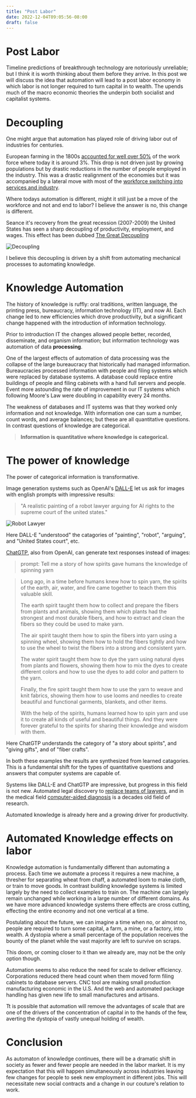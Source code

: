 ```yaml
---
title: "Post Labor"
date: 2022-12-04T09:05:56-08:00
draft: false
---
```


# Post Labor
Timeline predictions of breakthrough technology are notoriously unreliable; but I think it is worth thinking about them before they arrive. In this post we will discuss the idea that automation will lead to a post labor economy in which labor is not longer required to turn capital in to wealth. The upends much of the macro economic theories the underpin both socialist and capitalist systems.

# Decoupling
One might argue that automation has played role of driving labor out of industries for centuries. 

European farming in the 1800s [accounted for well over 50%](https://ourworldindata.org/employment-in-agriculture) of the work force where today it is around 3%. This drop is not driven just by growing populations but by drastic reductions in the number of people employed in the industry. This was a drastic realignment of the economies but it was accompanied by a lateral move with most of the [workforce switching into services and industry](https://www.minnpost.com/macro-micro-minnesota/2012/02/history-lessons-understanding-decline-manufacturing/).

Where todays automation is different, might it still just be a move of the workforce and not and end to labor? I believe the answer is no, this change is different.

Seance it's recovery from the great recession (2007-2009) the United States has seen a sharp decoupling of productivity, employment, and wages. This effect has been dubbed [The Great Decoupling](https://www.nytimes.com/2012/12/12/opinion/global/jobs-productivity-and-the-great-decoupling.html) 

![Decoupling](/decoupeling.webp)

I believe this decoupling is driven by a shift from automating mechanical processes to automating knowledge.

# Knowledge Automation
The history of knowledge is ruffly: oral traditions, written language, the printing press, bureaucracy, information technology (IT), and now AI. Each change led to new efficiencies which drove productivity, but a significant change happened with the introduction of information technology. 

Prior to introduction IT the changes allowed people better, recorded, disseminate, and organism information; but information technology was automation of data **processing**. 

One of the largest effects of automation of data processing was the collapse of the large bureaucracy that historically had managed information.  Bureaucracies processed information with people and filing systems which were replaced by database systems. A database could replace entire buildings of people and filing cabinets with a hand full servers and people. Event more astounding the rate of improvement in our IT systems which following Moore's Law were doubling in capability every 24 months.

The weakness of databases and IT systems was that they worked only information and not knowledge. With information one can sum a number, count words, and average balances; but these are all quantitative questions. In contrast questions of knowledge are categorical.

>**Information is quantitative where knowledge is categorical.**

# The power of knowledge
The power of categorical information is transformative. 

Image generation systems such as OpenAI's [DALL-E](https://labs.openai.com/) let us ask for images with english prompts with impressive results:

>"A realistic painting of a robot lawyer arguing for AI rights to the supreme court of the united states."

![Robot Lawyer](/robot-lawyer.png)

Here DALL-E "understood" the catagories of "painting", "robot", "arguing", and "United States court", etc.

[ChatGTP](https://openai.com/blog/chatgpt/), also from OpenAI, can generate text responses instead of images:

>prompt: Tell me a story of how spirits gave humans the knowledge of spinning yarn

>Long ago, in a time before humans knew how to spin yarn, the spirits of the earth, air, water, and fire came together to teach them this valuable skill.
>
>The earth spirit taught them how to collect and prepare the fibers from plants and animals, showing them which plants had the strongest and most durable fibers, and how to extract and clean the fibers so they could be used to make yarn.
>
>The air spirit taught them how to spin the fibers into yarn using a spinning wheel, showing them how to hold the fibers tightly and how to use the wheel to twist the fibers into a strong and consistent yarn.
>
>The water spirit taught them how to dye the yarn using natural dyes from plants and flowers, showing them how to mix the dyes to create different colors and how to use the dyes to add color and pattern to the yarn.
>
>Finally, the fire spirit taught them how to use the yarn to weave and knit fabrics, showing them how to use looms and needles to create beautiful and functional garments, blankets, and other items.
>
>With the help of the spirits, humans learned how to spin yarn and use it to create all kinds of useful and beautiful things. And they were forever grateful to the spirits for sharing their knowledge and wisdom with them.

Here ChatGTP understands the category of "a story about spirits", and "giving gifts", and of "fiber crafts".

In both these examples the results are synthesized from learned catagories. This is a fundamental shift for the types of quantitative questions and answers that computer systems are capable of.

Systems like DALL-E and ChatGTP are impressive, but progress in this field is not new. Automated legal discovery to [replace teams of lawyers](https://www.nytimes.com/2011/03/05/science/05legal.html), and in the medical field [computer-aided diagnosis](https://en.wikipedia.org/wiki/Computer-aided_diagnosis) is a decades old field of research.  

Automated knowledge is already here and a growing driver for productivity.

# Automated Knowledge effects on labor

Knowledge automation is fundamentally different than automating a process. Each time we automate a process it requires a new machine, a thresher for separating wheat from chaff, a automated loom to make cloth, or train to move goods. In contrast building knowledge systems is limited largely by the need to collect examples to train on. The machine can largely remain unchanged while working in a large number of different domains. As we have more advanced knowledge systems there effects are cross cutting, effecting the entire economy and not one vertical at a time.

Postulating about the future, we can imagine a time when no, or almost no, people are required to turn some capital, a farm, a mine, or a factory, into wealth. A dystopia where a small percentage of the population receives the bounty of the planet while the vast majority are left to survive on scraps.

This doom, or coming closer to it than we already are, may not be the only option though. 

Automation seems to also reduce the need for scale to deliver efficiency. Corporations reduced there head count when them moved form filing cabinets to database servers. CNC tool are making small production manufacturing economic in the U.S. And the web and automated package handling has given new life to small manufactures and artisans.

Tt is possible that automation will remove the advantages of scale that are one of the drivers of the concentration of capital in to the hands of the few, averting the dystopia of vastly unequal holding of wealth.

# Conclusion

As automaton of knowledge continues, there will be a dramatic shift in society as fewer and fewer people are needed in the labor market. It is my expectation that this will happen simultaneously across industries leaving few changes for people to seek new employment in different jobs. This will necessitate new social contracts and a change in our couture's relation to work. 
